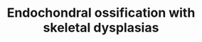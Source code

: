 ---
annotations:
- type: Cell Type Ontology
  value: osteoclast
- type: Pathway Ontology
  value: regulatory pathway
- type: Cell Type Ontology
  value: obsolete osteochondroclast
- type: Cell Type Ontology
  value: chondrocyte
authors:
- Rlee
- Eweitz
description: Taken from existing [[Pathway:WP474|Endochondral Ossification pathway]].  Added
  diseases linked with a dotted arrow to GeneProduct nodes, dotted arrow indicates
  what diseases are caused by mutation in the respective genes.
last-edited: 2021-05-22
organisms:
- Homo sapiens
redirect_from:
- /index.php/Pathway:WP4808
- /instance/WP4808
schema-jsonld:
- '@context': https://schema.org/
  '@id': https://wikipathways.github.io/pathways/WP4808.html
  '@type': Dataset
  creator:
    '@type': Organization
    name: WikiPathways
  description: Taken from existing [[Pathway:WP474|Endochondral Ossification pathway]].  Added
    diseases linked with a dotted arrow to GeneProduct nodes, dotted arrow indicates
    what diseases are caused by mutation in the respective genes.
  keywords:
  - FGFR1
  - CALM1
  - FrzB-1
  - FGFR3
  - Thyroid hormone
  - SERPINH1
  - MMP9
  - PLAT
  - cAMP
  - RUNX2
  - PTHrP
  - MEF2C
  - PTHR1
  - Aggrecan
  - Cathepsin L2
  - TGFBI
  - Adseverin
  - GLI3
  - VEGFA
  - ADAMTS1
  - GH receptor
  - STAT5
  - ADAMTS4
  - CAB39
  - IGF1R
  - IHH
  - Carminerin
  - BMP6
  - PTCH
  - THRA
  - Bapx1
  - SLC38A2
  - TGFB2
  - AKT
  - PTCH1
  - BMP7
  - MMP13
  - ADAMTS5
  - HDAC4
  - IGF1
  - FGF2
  - Growth hormone
  - CDKN1C
  - COL10A1
  - FGF18
  - TGFB1
  - RUNX3
  - PKA
  - SOX5
  - Osteopontin
  - TIMP3
  - HMGCS1
  - NPP1
  - DDR2
  - KIF3A
  - C4ST1
  - Triiodothyronine
  - SOX6
  - STAT1
  - MGP
  - COL2A1
  - PTH
  - Sox9
  - AKP2
  - TNAP
  - TG737
  - PLAU
  - Oxygen
  - IGF2
  - BMPR1A
  license: CC0
  name: Endochondral ossification with skeletal dysplasias
seo: CreativeWork
title: Endochondral ossification with skeletal dysplasias
wpid: WP4808
---
